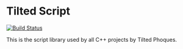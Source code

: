 # Tilted Script

[![Build Status](https://dev.azure.com/TiltedPhoques/TiltedScript/_apis/build/status/tiltedphoques.TiltedScript?branchName=master)](https://dev.azure.com/TiltedPhoques/TiltedScript/_build/latest?definitionId=1&branchName=master)

This is the script library used by all C++ projects by Tilted Phoques.
